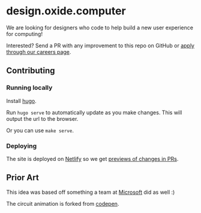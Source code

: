 # design.oxide.computer

We are looking for designers who code to help build a new user experience for computing!

Interested? Send a PR with any improvement to this repo on GitHub or [apply through our careers page](https://oxide.computer/careers/product-engineering/).

## Contributing

### Running locally

Install [hugo](https://gohugo.io/).

Run `hugo serve` to automatically update as you make changes. This will output
the url to the browser.

Or you can use `make serve`.

### Deploying

The site is deployed on [Netlify](https://www.netlify.com/) so we get
[previews of changes in PRs](https://www.netlify.com/blog/2016/07/20/introducing-deploy-previews-in-netlify/).

## Prior Art

This idea was based off something a team at [Microsoft](https://microsoft.github.io/join-dev-design/) did as well :)

The circuit animation is forked from [codepen](https://codepen.io/christopherprins/pen/rZZWoj).

